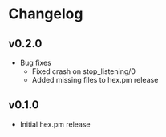 # Changelog

## v0.2.0

* Bug fixes
  * Fixed crash on stop_listening/0
  * Added missing files to hex.pm release

## v0.1.0

* Initial hex.pm release
